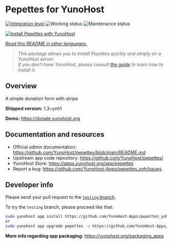 <!--
N.B.: This README was automatically generated by <https://github.com/YunoHost/apps/tree/master/tools/readme_generator>
It shall NOT be edited by hand.
-->

# Pepettes for YunoHost

[![Integration level](https://apps.yunohost.org/badge/integration/pepettes)](https://ci-apps.yunohost.org/ci/apps/pepettes/)
![Working status](https://apps.yunohost.org/badge/state/pepettes)
![Maintenance status](https://apps.yunohost.org/badge/maintained/pepettes)

[![Install Pepettes with YunoHost](https://install-app.yunohost.org/install-with-yunohost.svg)](https://install-app.yunohost.org/?app=pepettes)

*[Read this README in other languages.](./ALL_README.md)*

> *This package allows you to install Pepettes quickly and simply on a YunoHost server.*  
> *If you don't have YunoHost, please consult [the guide](https://yunohost.org/install) to learn how to install it.*

## Overview

A simple donation form with stripe

**Shipped version:** 1.3~ynh1

**Demo:** <https://donate.yunohost.org>
## Documentation and resources

- Official admin documentation: <https://github.com/YunoHost/pepettes/blob/main/README.md>
- Upstream app code repository: <https://github.com/YunoHost/pepettes/>
- YunoHost Store: <https://apps.yunohost.org/app/pepettes>
- Report a bug: <https://github.com/YunoHost-Apps/pepettes_ynh/issues>

## Developer info

Please send your pull request to the [`testing` branch](https://github.com/YunoHost-Apps/pepettes_ynh/tree/testing).

To try the `testing` branch, please proceed like that:

```bash
sudo yunohost app install https://github.com/YunoHost-Apps/pepettes_ynh/tree/testing --debug
or
sudo yunohost app upgrade pepettes -u https://github.com/YunoHost-Apps/pepettes_ynh/tree/testing --debug
```

**More info regarding app packaging:** <https://yunohost.org/packaging_apps>

